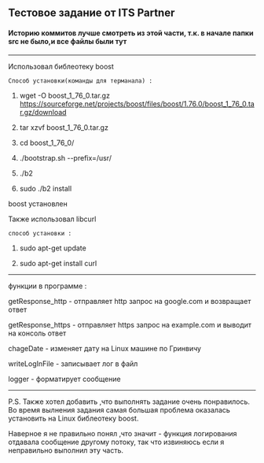## Тестовое задание от ITS Partner

#### Историю коммитов лучше смотреть из этой части, т.к. в начале папки src не было,и все файлы были тут 

---

Использовал библеотеку boost 

    Способ установки(команды для терманала) :

1. wget -O boost_1_76_0.tar.gz https://sourceforge.net/projects/boost/files/boost/1.76.0/boost_1_76_0.tar.gz/download

2. tar xzvf boost_1_76_0.tar.gz

3. cd boost_1_76_0/

4. ./bootstrap.sh --prefix=/usr/

5. ./b2

6. sudo ./b2 install

boost установлен

Также использовал libcurl

    способ установки :

1. sudo apt-get update
 
2. sudo apt-get install curl

---

функции в программе :

getResponse_http - отправляет http запрос на google.com  и возвращает ответ 

getResponse_https - отправляет https запрос на example.com и выводит на консоль ответ 

chageDate - изменяет дату на Linux машине по Гринвичу

writeLogInFile - записывает лог в файл

logger - форматирует сообщение

---

P.S. Также хотел добавить ,что выполнять задание очень понравилось. Во время вылнения задания самая большая проблема оказалась установить на Linux библеотеку boost.

Наверное я не правильно понял ,что значит - функция логирования отдавала сообщение другому потоку, так что извиняюсь если я неправильно выполнил эту часть. 
 

